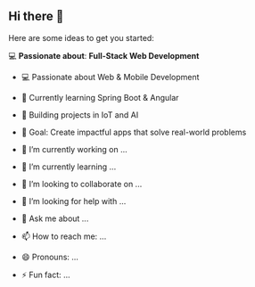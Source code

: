 ## Hi there 👋



Here are some ideas to get you started:

<div>
      <p>💻 <strong>Passionate about</strong>: <strong>Full-Stack Web Development</strong></p>
</div>

- 💻 Passionate about Web & Mobile Development  
- 🌱 Currently learning Spring Boot & Angular  
- 🚀 Building projects in IoT and AI  
- 🎯 Goal: Create impactful apps that solve real-world problems

- 🔭 I’m currently working on ...
- 🌱 I’m currently learning ...
- 👯 I’m looking to collaborate on ...
- 🤔 I’m looking for help with ...
- 💬 Ask me about ...
- 📫 How to reach me: ...
- 😄 Pronouns: ...
- ⚡ Fun fact: ...

